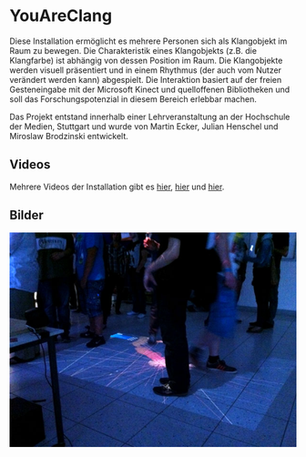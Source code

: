 # YouAreClang

Diese Installation ermöglicht es mehrere Personen sich als Klangobjekt im Raum zu bewegen. Die Charakteristik eines Klangobjekts (z.B. die Klangfarbe) ist abhängig von dessen Position im Raum. Die Klangobjekte werden visuell präsentiert und in einem Rhythmus (der auch vom Nutzer verändert werden kann) abgespielt. Die Interaktion basiert auf der freien Gesteneingabe mit der Microsoft Kinect und quelloffenen Bibliotheken und soll das Forschungspotenzial in diesem Bereich erlebbar machen. 

Das Projekt entstand innerhalb einer Lehrveranstaltung an der Hochschule der Medien, Stuttgart und wurde von Martin Ecker, Julian Henschel und Miroslaw Brodzinski entwickelt.

## Videos

Mehrere Videos der Installation gibt es [hier](http://www.vimeo.com/25868787), [hier](http://www.vimeo.com/25937579) und [hier](http://www.vimeo.com/25454214).

## Bilder

![youareclang](https://github.com/JulianHenschel/YouAreClang/raw/master/pictures/IMG_0632.jpg)